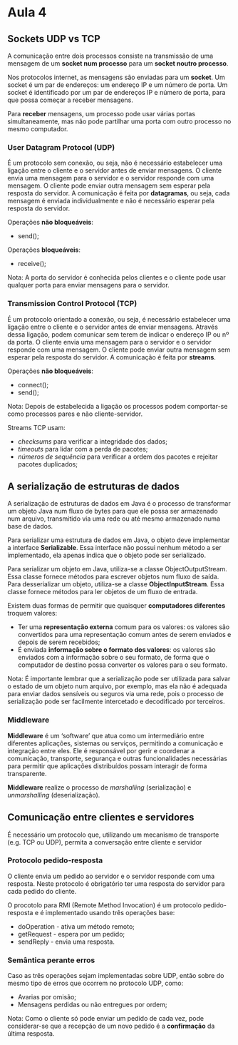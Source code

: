 # Aula 4

## Sockets UDP vs TCP
A comunicação entre dois processos consiste na transmissão de uma mensagem de um **socket num processo** para um **socket noutro processo**.

Nos protocolos internet, as mensagens são enviadas para um **socket**. Um socket é um par de endereços: um endereço IP e um número de porta. Um socket é identificado por um par de endereços IP e número de porta, para que possa começar a receber mensagens.

Para **receber** mensagens, um processo pode usar várias portas simultaneamente, mas não pode partilhar uma porta com outro processo no mesmo computador.

### User Datagram Protocol (UDP)
É um protocolo sem conexão, ou seja, não é necessário estabelecer uma ligação entre o cliente e o servidor antes de enviar mensagens. O cliente envia uma mensagem para o servidor e o servidor responde com uma mensagem. O cliente pode enviar outra mensagem sem esperar pela resposta do servidor. A comunicação é feita por **datagramas**, ou seja, cada mensagem é enviada individualmente e não é necessário esperar pela resposta do servidor.

Operações **não bloqueáveis**:
 - send();

Operações **bloqueáveis**:
 - receive();

Nota: A porta do servidor é conhecida pelos clientes e o cliente pode usar qualquer porta para enviar mensagens para o servidor.

### Transmission Control Protocol (TCP)
É um protocolo orientado a conexão, ou seja, é necessário estabelecer uma ligação entre o cliente e o servidor antes de enviar mensagens. Através dessa ligação, podem comunicar sem terem de indicar o endereço IP ou nº da porta. O cliente envia uma mensagem para o servidor e o servidor responde com uma mensagem. O cliente pode enviar outra mensagem sem esperar pela resposta do servidor. A comunicação é feita por **streams**.

Operações **não bloqueáveis**:
 - connect();
 - send();

Nota: Depois de estabelecida a ligação os processos podem comportar-se como processos pares e não cliente-servidor.

Streams TCP usam:
 - *checksums* para verificar a integridade dos dados;
 - *timeouts* para lidar com a perda de pacotes;
 - *números de sequência* para verificar a ordem dos pacotes e rejeitar pacotes duplicados;

## A serialização de estruturas de dados
A serialização de estruturas de dados em Java é o processo de transformar um objeto Java num fluxo de bytes para que ele possa ser armazenado num arquivo, transmitido via uma rede ou até mesmo armazenado numa base de dados.

Para serializar uma estrutura de dados em Java, o objeto deve implementar a interface **Serializable**. Essa interface não possui nenhum método a ser implementado, ela apenas indica que o objeto pode ser serializado.

Para serializar um objeto em Java, utiliza-se a classe ObjectOutputStream. Essa classe fornece métodos para escrever objetos num fluxo de saída. Para desserializar um objeto, utiliza-se a classe **ObjectInputStream**. Essa classe fornece métodos para ler objetos de um fluxo de entrada.

Existem duas formas de permitir que quaisquer **computadores diferentes** troquem valores:
 - Ter uma **representação externa** comum para os valores: os valores são convertidos para uma representação comum antes de serem enviados e depois de serem recebidos;
 - É enviada **informação sobre o formato dos valores**: os valores são enviados com a informação sobre o seu formato, de forma que o computador de destino possa converter os valores para o seu formato.

Nota: É importante lembrar que a serialização pode ser utilizada para salvar o estado de um objeto num arquivo, por exemplo, mas ela não é adequada para enviar dados sensíveis ou seguros via uma rede, pois o processo de serialização pode ser facilmente intercetado e decodificado por terceiros.

### Middleware
**Middleware** é um ‘software’ que atua como um intermediário entre diferentes aplicações, sistemas ou serviços, permitindo a comunicação e integração entre eles. Ele é responsável por gerir e coordenar a comunicação, transporte, segurança e outras funcionalidades necessárias para permitir que aplicações distribuídos possam interagir de forma transparente.

**Middleware** realize o processo de *marshalling* (serialização) e *unmarshalling* (deserialização).

## Comunicação entre clientes e servidores
É necessário um protocolo que, utilizando um mecanismo de transporte (e.g. TCP ou UDP), permita a conversação entre cliente e servidor

### Protocolo pedido-resposta
O cliente envia um pedido ao servidor e o servidor responde com uma resposta. Neste protocolo é obrigatório ter uma resposta do servidor para cada pedido do cliente.

O procotolo para RMI (Remote Method Invocation) é um protocolo pedido-resposta e é implementado usando três operações base:
 - doOperation - ativa um método remoto;
 - getRequest - espera por um pedido;
 - sendReply - envia uma resposta.

### Semântica perante erros
Caso as três operações sejam implementadas sobre UDP, então sobre do mesmo tipo de erros que ocorrem no protocolo UDP, como:
 - Avarias por omisão;
 - Mensagens perdidas ou não entregues por ordem;

Nota: Como o cliente só pode enviar um pedido de cada vez, pode considerar-se que a recepção de um novo pedido é a **confirmação** da última resposta.